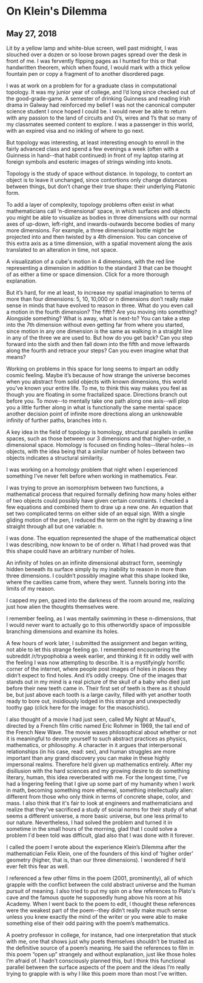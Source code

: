 # On Klein's Dilemma
## May 27, 2018

Lit by a yellow lamp and white-blue screen, well past midnight, I was slouched over a dozen or so loose brown pages spread over the desk in front of me. I was fervently flipping pages as I hunted for this or that handwritten theorem, which when found, I would mark with a thick yellow fountain pen or copy a fragment of to another disordered page.

I was at work on a problem for for a graduate class in computational topology. It was my junior year of college, and I’d long since checked out of the good-grade-game. A semester of drinking Guinness and reading Irish drama in Galway had reinforced my belief I was not the canonical computer science student I once hoped I could be. I would never be able to return with any passion to the land of circuits and 0’s, wires and 1’s that so many of my classmates seemed content to explore. I was a passenger in this world, with an expired visa and no inkling of where to go next.
 

But topology was interesting, at least interesting enough to enroll in the fairly advanced class and spend a few evenings a week (often with a Guinness in hand--that habit continued) in front of my laptop staring at foreign symbols and esoteric images of strings winding into knots.
 

Topology is the study of space without distance. In topology, to contort an object is to leave it unchanged, since contortions only change distances between things, but don’t change their true shape: their underlying Platonic form.
 

To add a layer of complexity, topology problems often exist in what mathematicians call ‘n-dimensional’ space, in which surfaces and objects you might be able to visualize as bodies in three dimensions with our normal axes of up-down, left-right, and inwards-outwards become bodies of many more dimensions. For example, a three dimensional bottle might be projected into and then twisted by a 4th dimension. You can conceive of this extra axis as a time dimension, with a spatial movement along the axis translated to an alteration in time, not space.


A visualization of a cube's motion in 4 dimensions, with the red line representing a dimension in addition to the standard 3 that can be thought of as either a time or space dimension. Click for a more thorough explanation. 


But it’s hard, for me at least, to increase my spatial imagination to terms of more than four dimensions: 5, 10, 10,000 or n dimensions don’t really make sense in minds that have evolved to reason in three. What do you even call a motion in the fourth dimension? The fifth? Are you moving into something? Alongside something? What is away, what is next-to? You can take a step into the 7th dimension without even getting far from where you started, since motion in any one dimension is the same as walking in a straight line in any of the three we are used to. But how do you get back? Can you step forward into the sixth and then fall down into the fifth and move leftwards along the fourth and retrace your steps? Can you even imagine what that means?


Working on problems in this space for long seems to impart an oddly cosmic feeling. Maybe it’s because of how strange the universe becomes when you abstract from solid objects with known dimensions, this world you’ve known your entire life. To me, to think this way makes you feel as though you are floating in some fractalized space. Directions branch out before you. To move--to mentally take one path along one axis--will plop you a little further along in what is functionally the same mental space: another decision point of infinite more directions along an unknowable infinity of further paths, branches into n.


A key idea in the field of topology is homology, structural parallels in unlike spaces, such as those between our 3 dimensions and that higher-order, n dimensional space. Homology is focused on finding holes--literal holes--in objects, with the idea being that a similar number of holes between two objects indicates a structural similarity.


I was working on a homology problem that night when I experienced something I’ve never felt before when working in mathematics. Fear.
 

I was trying to prove an isomorphism between two functions, a mathematical process that required formally defining how many holes either of two objects could possibly have given certain constraints. I checked a few equations and combined them to draw up a new one. An equation that set two complicated terms on either side of an equal sign. With a single gliding motion of the pen, I reduced the term on the right by drawing a line straight through all but one variable: n.


I was done. The equation represented the shape of the mathematical object I was describing, now known to be of order n. What I had proved was that this shape could have an arbitrary number of holes.
 

An infinity of holes on an infinite dimensional abstract form, seemingly hidden beneath its surface simply by my inability to reason in more than three dimensions. I couldn’t possibly imagine what this shape looked like, where the cavities came from, where they went. Tunnels boring into the limits of my reason.

 
I capped my pen, gazed into the darkness of the room around me, realizing just how alien the thoughts themselves were.


I remember feeling, as I was mentally swimming in these n-dimensions, that I would never want to actually go to this otherworldly space of impossible branching dimensions and examine its holes.


A few hours of work later, I submitted the assignment and began writing, not able to let this strange feeling go. I remembered encountering the subreddit /r/trypophobia a week earlier, and thinking it fit in oddly well with the feeling I was now attempting to describe. It is a mystifyingly horrific corner of the internet, where people post images of holes in places they didn’t expect to find holes. And it’s oddly creepy. One of the images that stands out in my mind is a real picture of the skull of a baby who died just before their new teeth came in. Their first set of teeth is there as it should be, but just above each tooth is a large cavity, filled with yet another tooth ready to bore out, insidiously lodged in this strange and unexpectedly toothy gap (click here for the image: for the masochistic).


I also thought of a movie I had just seen, called My Night at Maud's, directed by a French film critic named Eric Rohmer in 1969, the tail end of the French New Wave. The movie waxes philosophical about whether or not it is meaningful to devote yourself to such abstract practices as physics, mathematics, or philosophy. A character in it argues that interpersonal relationships (in his case, read: sex), and human struggles are more important than any grand discovery you can make in these highly impersonal realms. Therefore he’d given up mathematics entirely. After my disillusion with the hard sciences and my growing desire to do something literary, human, this idea reverberated with me. For the longest time, I've had a lingering feeling that I give up some part of my humanity when I work in math, becoming something more ethereal, something intellectually alien: different from those who only think in terms of concrete shape, color, and mass. I also think that it's fair to look at engineers and mathematicians and realize that they've sacrificed a study of social norms for their study of what seems a different universe, a more basic universe, but one less primal to our nature. Nevertheless, I had solved the problem and turned it in sometime in the small hours of the morning, glad that I could solve a problem I'd been told was difficult, glad also that I was done with it forever.

 

I called the poem I wrote about the experience Klein’s Dilemma after the mathematician Felix Klein, one of the founders of this kind of ‘higher order’ geometry (higher, that is, than our three dimensions). I wondered if he’d ever felt this fear as well.


I referenced a few other films in the poem (2001, prominently), all of which grapple with the conflict between the cold abstract universe and the human pursuit of meaning. I also tried to put my spin on a few references to Plato's cave and the famous quote he supposedly hung above his room at his Academy. When I went back to the poem to edit, I thought these references were the weakest part of the poem--they didn’t really make much sense unless you knew exactly the mind of the writer or you were able to make something else of their odd pairing with the poem’s mathematics.


A poetry professor in college, for instance, had one interpretation that stuck with me, one that shows just why poets themselves shouldn’t be trusted as the definitive source of a poem’s meaning. He said the references to film in this poem “open up” strangely and without explanation, just like those holes I’m afraid of. I hadn’t consciously planned this, but I think this functional parallel between the surface aspects of the poem and the ideas I’m really trying to grapple with is why I like this poem more than most I’ve written.